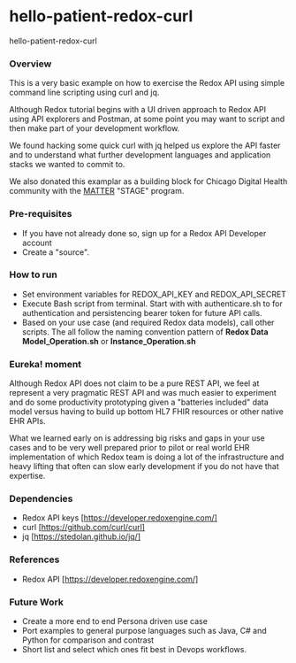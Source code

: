 # hello-patient-redox-curl
hello-patient-redox-curl

### Overview
This is a very basic example on how to exercise the Redox API using simple command line scripting using curl and jq.

Although Redox tutorial begins with a UI driven approach to Redox API using API explorers and Postman, at some point you may want to script and then make part of your development workflow.

We found hacking some quick curl with jq helped us explore the API faster and to understand what further development languages and application stacks we wanted to commit to.

We also donated this examplar as a building block for Chicago Digital Health community with the [MATTER](https://matter.health/) "STAGE" program.

### Pre-requisites
- If you have not already done so, sign up for a Redox API Developer account
- Create a "source".

### How to run
- Set environment variables for REDOX_API_KEY and REDOX_API_SECRET
- Execute Bash script from terminal.  Start with with authenticare.sh to for authentication and persistencing bearer token for future API calls.
- Based on your use case (and required Redox data models), call other scripts.  The all follow the naming convention pattern of **Redox Data Model_Operation.sh** or **Instance_Operation.sh**

### Eureka! moment
Although Redox API does not claim to be a pure REST API, we feel at represent a very pragmatic REST API and was much easier to experiment and do some productivity prototyping given a "batteries included" data model versus having to build up bottom HL7 FHIR resources or other native EHR APIs.

What we learned early on is addressing big risks and gaps in your use cases and to be very well prepared prior to pilot or real world EHR implementation of which Redox team is doing a lot of the infrastructure and heavy lifting that often can slow early development if you do not have that expertise.

### Dependencies
- Redox API keys [https://developer.redoxengine.com/]
- curl [https://github.com/curl/curl]
- jq [https://stedolan.github.io/jq/]

### References
- Redox API [https://developer.redoxengine.com/]

### Future Work
- Create a more end to end Persona driven use case
- Port examples to general purpose languages such as Java, C# and Python for comparison and contrast
- Short list and select which ones fit best in Devops workflows.
